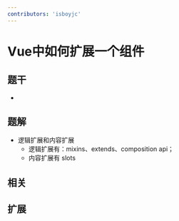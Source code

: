 ```yaml
---
contributors: 'isboyjc'
---
```


# Vue中如何扩展一个组件


## 题干

- 



## 题解

<!-- ::: details 点我查看题解 -->

  - 逻辑扩展和内容扩展
    - 逻辑扩展有：mixins、extends、composition api；
    - 内容扩展有 slots

<!-- ::: -->



## 相关



## 扩展
